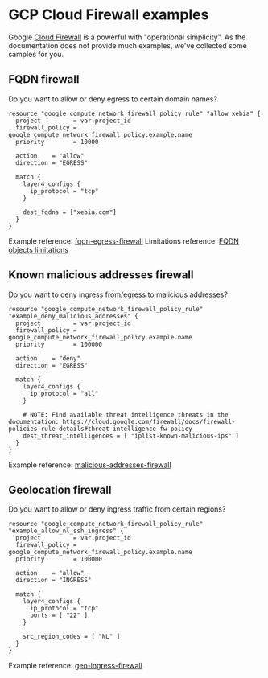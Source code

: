 # GCP Cloud Firewall examples

Google [Cloud Firewall](https://cloud.google.com/security/products/firewall) is a powerful with "operational simplicity". As the documentation does not provide much examples, we've collected some samples for you.

## FQDN firewall

Do you want to allow or deny egress to certain domain names?

```hcl
resource "google_compute_network_firewall_policy_rule" "allow_xebia" {
  project         = var.project_id
  firewall_policy = google_compute_network_firewall_policy.example.name
  priority        = 10000

  action    = "allow"
  direction = "EGRESS"

  match {
    layer4_configs {
      ip_protocol = "tcp"
    }

    dest_fqdns = ["xebia.com"]
  }
}
```

Example reference: [fqdn-egress-firewall](./fqdn-egress-firewall/)
Limitations reference: [FQDN objects limitations](https://cloud.google.com/firewall/docs/firewall-policies-rule-details#limitations)


## Known malicious addresses firewall

Do you want to deny ingress from/egress to malicious addresses?

```hcl
resource "google_compute_network_firewall_policy_rule" "example_deny_malicious_addresses" {
  project         = var.project_id
  firewall_policy = google_compute_network_firewall_policy.example.name
  priority        = 100000

  action    = "deny"
  direction = "EGRESS"

  match {
    layer4_configs {
      ip_protocol = "all"
    }

    # NOTE: Find available threat intelligence threats in the documentation: https://cloud.google.com/firewall/docs/firewall-policies-rule-details#threat-intelligence-fw-policy
    dest_threat_intelligences = [ "iplist-known-malicious-ips" ]
  }
}
```

Example reference: [malicious-addresses-firewall](./malicious-addresses-firewall/)

## Geolocation firewall

Do you want to allow or deny ingress traffic from certain regions?

```hcl
resource "google_compute_network_firewall_policy_rule" "example_allow_nl_ssh_ingress" {
  project         = var.project_id
  firewall_policy = google_compute_network_firewall_policy.example.name
  priority        = 100000

  action    = "allow"
  direction = "INGRESS"

  match {
    layer4_configs {
      ip_protocol = "tcp"
      ports = [ "22" ]
    }

    src_region_codes = [ "NL" ]
  }
}
```

Example reference: [geo-ingress-firewall](./geo-ingress-firewall/)